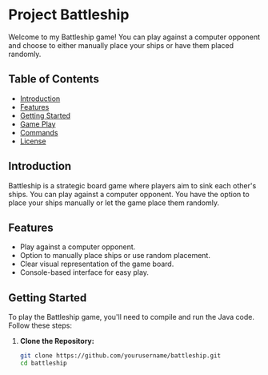 # Project Battleship

Welcome to my Battleship game! You can play against a computer opponent and choose to either manually place your ships or have them placed randomly.

## Table of Contents

- [Introduction](#introduction)
- [Features](#features)
- [Getting Started](#getting-started)
- [Game Play](#game-play)
- [Commands](#commands)
- [License](#license)

## Introduction

Battleship is a strategic board game where players aim to sink each other's ships. You can play against a computer opponent. You have the option to place your ships manually or let the game place them randomly.

## Features

- Play against a computer opponent.
- Option to manually place ships or use random placement.
- Clear visual representation of the game board.
- Console-based interface for easy play.

## Getting Started

To play the Battleship game, you'll need to compile and run the Java code. Follow these steps:

1. **Clone the Repository:**

   ```bash
   git clone https://github.com/yourusername/battleship.git
   cd battleship
